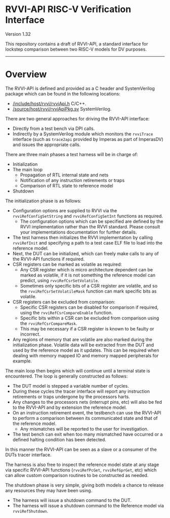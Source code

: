 # RVVI-API RISC-V Verification Interface

Version 1.32

This repository contains a draft of RVVI-API, a standard interface for lockstep
comparison between two RISC-V models for DV purposes.


----
# Overview

The RVVI-API is defined and provided as a C header and SystemVerilog package
which can be found in the following locations:
- [/include/host/rvvi/rvviApi.h](../include/host/rvvi/rvviApi.h) C/C++.
- [/source/host/rvvi/rvviApiPkg.sv](../source/host/rvvi/rvviApiPkg.sv)
  SystemVerilog.

There are two general approaches for driving the RVVI-API interface:
- Directly from a test bench via DPI calls.
- Indirectly by a SystemVerilog module which monitors the `rvviTrace` interface
  (such as `trace2api` provided by Imperas as part of ImperasDV) and issues the
  appropriate calls.

There are three main phases a test harness will be in charge of:
- Initialization
- The main loop
  - Propagation of RTL internal state and nets
  - Notification of any instruction retirements or traps
  - Comparison of RTL state to reference model
- Shutdown

The initialization phase is as follows:
- Configuration options are supplied to RVVI via the `rvviRefConfigSetString`
  and `rvviRefConfigSetInt` functions as required.
  - The configuration options which can be specified are defined by the RVVI
    implementation rather than the RVVI standard. Please consult your
    implementations documentation for further details.
- The test harness then initializes the RVVI implementation by calling
  `rvviRefInit` and specifying a path to a test case ELF file to load into the
  reference model.
- Next, the DUT can be initialized, which can freely make calls to any of the
  RVVI-API functions if required.
- CSR registers can be marked as volatile as required:
  - Any CSR register which is micro architecture dependent can be marked as
    volatile, if it is not something the reference model can predict, using
    `rvviRefCsrSetVolatile`.
  - Sometimes only specific bits of a CSR register are volatile, and so the
    `rvviRefCsrSetVolatileMask` function can mark specific bits as volatile.
- CSR registers can be excluded from comparison:
  - Specific CSR registers can be disabled for comparison if required, using the
    `rvviRefCsrCompareEnable` function.
  - Specific bits within a CSR can be excluded from comparison using the
    `rvviRefCsrCompareMask`.
  - This may be necessary if a CSR register is known to be faulty or incorrect.
- Any regions of memory that are volatile are also marked during the
  initialization phase. Volatile data will be extracted from the DUT and used by
  the reference model as it updates. This can be required when dealing with
  memory mapped IO and memory mapped peripherals for example.

The main loop then begins which will continue until a terminal state is
encountered. The loop is generally constructed as follows:
- The DUT model is stepped a variable number of cycles.
- During these cycles the tracer interface will report any instruction
  retirements or traps undergone by the processors harts.
- Any changes to the processors nets (interrupt pins, etc) will also be fed to
  the RVVI-API and by extension the reference model.
- On an instruction retirement event, the testbench can use the RVVI-API to
  perform a comparison between its communicated state and that of the
  reference model.
  - Any mismatches will be reported to the user for investigation.
- The test bench can exit when too many mismatched have occurred or a defined
  halting condition has been detected.

In this manner the RVVI-API can be seen as a slave or a consumer of the DUTs
tracer interface.

The harness is also free to inspect the reference model state at any stage via
specific RVVI-API functions (`rvviRefPcGet`, `rvviRefGprGet`, etc) which can
allow custom comparison routines to be constructed as needed.

The shutdown phase is very simple, giving both models a chance to release any
resources they may have been using.
- The harness will issue a shutdown command to the DUT.
- The harness will issue a shutdown command to the Reference model via
  `rvviRefShutdown`.
